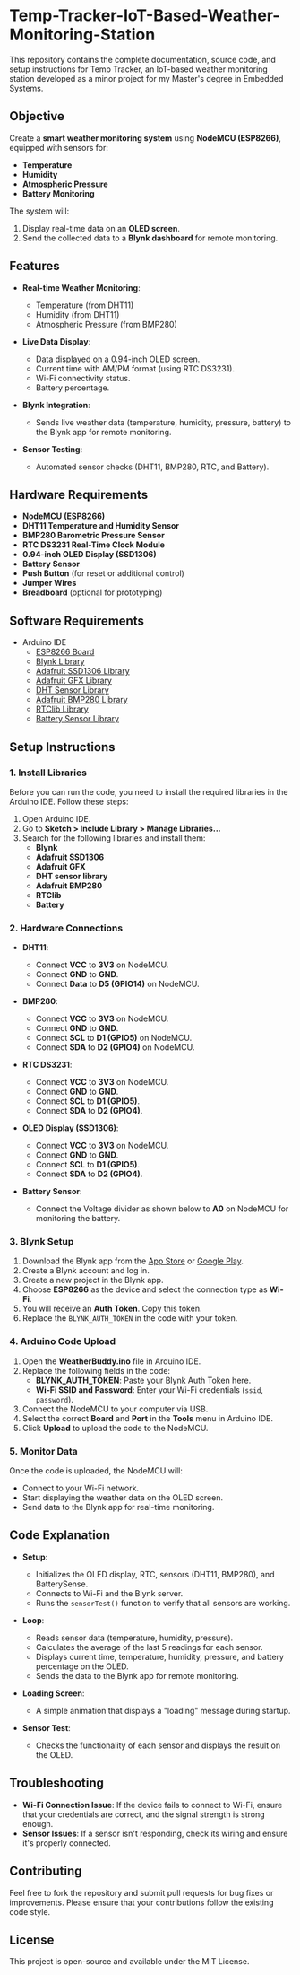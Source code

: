 # Temp-Tracker-IoT-Based-Weather-Monitoring-Station
This repository contains the complete documentation, source code, and setup instructions for Temp Tracker, an IoT-based weather monitoring station developed as a minor project for my Master's degree in Embedded Systems.

## Objective  

Create a **smart weather monitoring system** using **NodeMCU (ESP8266)**, equipped with sensors for:  
- **Temperature**  
- **Humidity**  
- **Atmospheric Pressure**  
- **Battery Monitoring**  

The system will:  
1. Display real-time data on an **OLED screen**.  
2. Send the collected data to a **Blynk dashboard** for remote monitoring.  

## Features

- **Real-time Weather Monitoring**:
  - Temperature (from DHT11)
  - Humidity (from DHT11)
  - Atmospheric Pressure (from BMP280)
  
- **Live Data Display**:
  - Data displayed on a 0.94-inch OLED screen.
  - Current time with AM/PM format (using RTC DS3231).
  - Wi-Fi connectivity status.
  - Battery percentage.

- **Blynk Integration**:
  - Sends live weather data (temperature, humidity, pressure, battery) to the Blynk app for remote monitoring.

- **Sensor Testing**:
  - Automated sensor checks (DHT11, BMP280, RTC, and Battery).

## Hardware Requirements

- **NodeMCU (ESP8266)**
- **DHT11 Temperature and Humidity Sensor**
- **BMP280 Barometric Pressure Sensor**
- **RTC DS3231 Real-Time Clock Module**
- **0.94-inch OLED Display (SSD1306)**
- **Battery Sensor**
- **Push Button** (for reset or additional control)
- **Jumper Wires**
- **Breadboard** (optional for prototyping)

## Software Requirements

- Arduino IDE
  - [ESP8266 Board](https://github.com/esp8266/Arduino)
  - [Blynk Library](https://github.com/blynkkk/blynk-library)
  - [Adafruit SSD1306 Library](https://github.com/adafruit/Adafruit_SSD1306)
  - [Adafruit GFX Library](https://github.com/adafruit/Adafruit-GFX-Library)
  - [DHT Sensor Library](https://github.com/adafruit/DHT-sensor-library)
  - [Adafruit BMP280 Library](https://github.com/adafruit/Adafruit_BMP280_Library)
  - [RTClib Library](https://github.com/adafruit/RTClib)
  - [Battery Sensor Library](https://github.com/haoyul/Battery)


## Setup Instructions

### 1. Install Libraries
Before you can run the code, you need to install the required libraries in the Arduino IDE. Follow these steps:

1. Open Arduino IDE.
2. Go to **Sketch > Include Library > Manage Libraries...**
3. Search for the following libraries and install them:
   - **Blynk**
   - **Adafruit SSD1306**
   - **Adafruit GFX**
   - **DHT sensor library**
   - **Adafruit BMP280**
   - **RTClib**
   - **Battery**

### 2. Hardware Connections

- **DHT11**:
  - Connect **VCC** to **3V3** on NodeMCU.
  - Connect **GND** to **GND**.
  - Connect **Data** to **D5 (GPIO14)** on NodeMCU.

- **BMP280**:
  - Connect **VCC** to **3V3** on NodeMCU.
  - Connect **GND** to **GND**.
  - Connect **SCL** to **D1 (GPIO5)** on NodeMCU.
  - Connect **SDA** to **D2 (GPIO4)** on NodeMCU.

- **RTC DS3231**:
  - Connect **VCC** to **3V3** on NodeMCU.
  - Connect **GND** to **GND**.
  - Connect **SCL** to **D1 (GPIO5)**.
  - Connect **SDA** to **D2 (GPIO4)**.

- **OLED Display (SSD1306)**:
  - Connect **VCC** to **3V3** on NodeMCU.
  - Connect **GND** to **GND**.
  - Connect **SCL** to **D1 (GPIO5)**.
  - Connect **SDA** to **D2 (GPIO4)**.

- **Battery Sensor**:
  - Connect the Voltage divider as shown below to **A0** on NodeMCU for monitoring the battery.

### 3. Blynk Setup

1. Download the Blynk app from the [App Store](https://apps.apple.com) or [Google Play](https://play.google.com/store).
2. Create a Blynk account and log in.
3. Create a new project in the Blynk app.
4. Choose **ESP8266** as the device and select the connection type as **Wi-Fi**.
5. You will receive an **Auth Token**. Copy this token.
6. Replace the `BLYNK_AUTH_TOKEN` in the code with your token.

### 4. Arduino Code Upload

1. Open the **WeatherBuddy.ino** file in Arduino IDE.
2. Replace the following fields in the code:
   - **BLYNK_AUTH_TOKEN**: Paste your Blynk Auth Token here.
   - **Wi-Fi SSID and Password**: Enter your Wi-Fi credentials (`ssid`, `password`).
3. Connect the NodeMCU to your computer via USB.
4. Select the correct **Board** and **Port** in the **Tools** menu in Arduino IDE.
5. Click **Upload** to upload the code to the NodeMCU.

### 5. Monitor Data

Once the code is uploaded, the NodeMCU will:
- Connect to your Wi-Fi network.
- Start displaying the weather data on the OLED screen.
- Send data to the Blynk app for real-time monitoring.

## Code Explanation

- **Setup**:
  - Initializes the OLED display, RTC, sensors (DHT11, BMP280), and BatterySense.
  - Connects to Wi-Fi and the Blynk server.
  - Runs the `sensorTest()` function to verify that all sensors are working.
  
- **Loop**:
  - Reads sensor data (temperature, humidity, pressure).
  - Calculates the average of the last 5 readings for each sensor.
  - Displays current time, temperature, humidity, pressure, and battery percentage on the OLED.
  - Sends the data to the Blynk app for remote monitoring.
  
- **Loading Screen**:
  - A simple animation that displays a "loading" message during startup.

- **Sensor Test**:
  - Checks the functionality of each sensor and displays the result on the OLED.

## Troubleshooting

- **Wi-Fi Connection Issue**: If the device fails to connect to Wi-Fi, ensure that your credentials are correct, and the signal strength is strong enough.
- **Sensor Issues**: If a sensor isn't responding, check its wiring and ensure it's properly connected.

## Contributing

Feel free to fork the repository and submit pull requests for bug fixes or improvements. Please ensure that your contributions follow the existing code style.

## License

This project is open-source and available under the MIT License.
